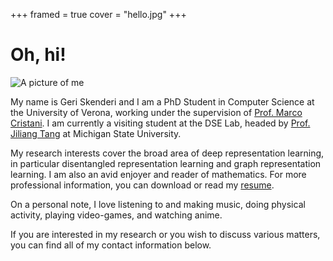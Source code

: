 +++
framed = true
cover = "hello.jpg"
+++

# Oh, hi!

![A picture of me](img/me.jpg)

My name is Geri Skenderi and I am a PhD Student in Computer Science at the University of Verona, working under the supervision of [Prof. Marco Cristani](https://scholar.google.com/citations?user=LbgTPRwAAAAJ&hl=en&oi=ao). I am currently a visiting student at the DSE Lab, headed by [Prof. Jiliang Tang](https://scholar.google.com/citations?user=WtzKMWAAAAAJ&hl=en&oi=ao) at Michigan State University.

My research interests cover the broad area of deep representation learning, in particular disentangled representation learning and graph representation learning. I am also an avid enjoyer and reader of mathematics. For more professional information, you can download or read my [resume](https://drive.google.com/file/d/16hZHP6L6hGaZ9dVDI1ftVmdo0In9Aa5o/view?usp=drive_link).

On a personal note, I love listening to and making music, doing physical activity, playing video-games, and watching anime. 

If you are interested in my research or you wish to discuss various matters, you can find all of my contact information below.

